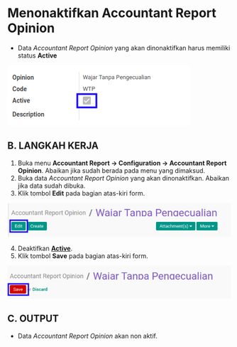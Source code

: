 # Menonaktifkan Accountant Report Opinion

* Data *Accountant Report Opinion* yang akan dinonaktifkan harus memiliki status **Active**

![](../../img/accountant-report-opinion/status-active.png)

## B. LANGKAH KERJA

1. Buka menu **Accountant Report -> Configuration -> Accountant Report Opinion**. Abaikan jika sudah berada pada menu yang dimaksud.
2. Buka data *Accountant Report Opinion* yang akan dinonaktifkan. Abaikan jika data sudah dibuka.
3. Klik tombol **Edit** pada bagian atas-kiri form.

![](../../img/accountant-report-opinion/tombol-edit.png)

4. Deaktifkan **[Active](./penjelasan.md#field-active)**.
5. Klik tombol **Save** pada bagian atas-kiri form.

![](../../img/accountant-report-opinion/tombol-simpan-modifikasi.png)

## C. OUTPUT

* Data *Accountant Report Opinion* akan non aktif.
